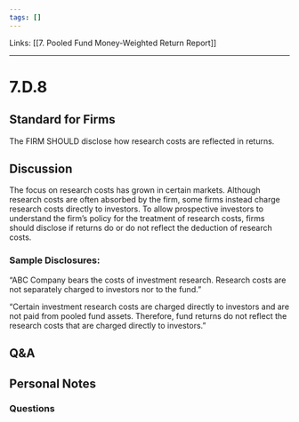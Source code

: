 ```yaml
---
tags: []
---
```

Links: [[7. Pooled Fund Money-Weighted Return Report]]
___
# 7.D.8
## Standard for Firms
The FIRM SHOULD disclose how research costs are reflected in returns.
## Discussion
The focus on research costs has grown in certain markets. Although research costs are often absorbed by the firm, some firms instead charge research costs directly to investors. To allow prospective investors to understand the firm’s policy for the treatment of research costs, firms should disclose if returns do or do not reflect the deduction of research costs.
### Sample Disclosures:
“ABC Company bears the costs of investment research. Research costs are not separately charged to investors nor to the fund.”

“Certain investment research costs are charged directly to investors and are not paid from pooled fund assets. Therefore, fund returns do not reflect the research costs that are charged directly to investors.”
## Q&A

## Personal Notes

### Questions